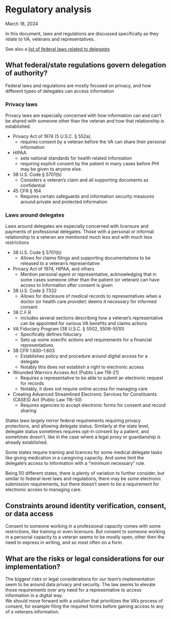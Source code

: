# Regulatory analysis #

March 18, 2024

In this document, laws and regulations are discussed specifically as they relate to VA, veterans and representatives.

See also a [list of federal laws related to delegates](https://github.com/department-of-veterans-affairs/va.gov-team/blob/master/products/identity/Research/2025-03%20delegate%20access%20secondary%20research/delegate%20related%20law%20and%20regs.md)

## What federal/state regulations govern delegation of authority? ##

Federal laws and regulations are mostly focused on privacy, and how different types of delegates can access information

### Privacy laws ###
Privacy laws are especially concerned with how information can and can’t be shared with someone other than the veteran and how that relationship is established.

* Privacy Act of 1974 (5 U.S.C. § 552a).   
  * requires consent by a veteran before the VA can share their personal information  
* HIPAA   
  * sets national standards for health related information  
  * requiring explicit consent by the patient in many cases before PHI may be given to anyone else.  
* 38 U.S. Code § 5701(b)  
  * Considers a veteran’s claim and all supporting documents as confidential  
* 45 CFR § 164  
  * Requires certain safeguards and information security measures around private and protected information

### Laws around delegates ###
Laws around delegates are especially concerned with licensure and payments of professional delegates. Those with a personal or informal relationship to a veteran are mentioned much less and with much less restrictions 

* 38 U.S. Code § 5701(b)  
  * Allows for claims filings and supporting documentations to be released to a veteran’s representative  
* Privacy Act of 1974, HIPAA, and others  
  * Mention personal agent or representative, acknowledging that in some cases someone other than the patient (or veteran) can have access to information after consent is given  
* 38 U.S. Code § 7332  
  * Allows for disclosure of medical records to representatives when a doctor (or health care provider) deems it necessary for informed consent 
* 38 C.F.R   
  * includes several sections describing how a veteran’s representative can be appointed for various VA benefits and claims actions
* VA Fiduciary Program (38 U.S.C. § 5502, 5506-5510)  
  * Specifically defines fiduciary  
  * Sets up some soecific actions and requirements for a financial representatives    
* 38 CFR 1.600–1.603  
  * Establishes policy and procedure around digital access for a delegate  
  * Notably this does not establish a right to electronic access  
* Wounded Warriors Access Act (Public Law 118-21)  
  * Requires a representative to be able to submit an electronic request for records  
  * Notably, it does not require online access for managing care  
* Creating Advanced Streamlined Electronic Services for Constituents (CASES) Act (Public Law 116-50)  
  * Requires agencies to accept electronic forms for consent and record sharing

States laws largely mirror federal requirements requiring privacy protections, and allowing delegate status. Similarly at the state level, delegate status sometimes requires opt-in consent by a patient, and sometimes doesn’t, like in the case where a legal proxy or guardianship is already established.  

Some states require training and licences for some medical delegate tasks like giving medication in a caregiving capacity. And some limit the delegate’s access to information with a “minimum necessary” rule.  

Being 50 different states, there is plenty of variation to further consider, but similar to federal level laws and regulations, there may be some electronic submission requirements, but there doesn’t seem to be a requirement for electronic access to managing care.

## Constraints around identity verification, consent, or data access ##

Consent to someone working in a professional capacity comes with some restrictions, like training or even licensure. But consent to someone working in a personal capacity to a veteran seems to be mostly open, other then the need to express in writing, and so most often on a form.

## What are the risks or legal considerations for our implementation? ##
The biggest risks or legal considerations for our team’s implementation seem to be around data privacy and security. The law seems to elevate those requirements over any need for a representative to access information in a digital way.  
We should move forward with a solution that prioritizes the VA’s process of consent, for example filing the required forms before gaining access to any of a veterans information.
